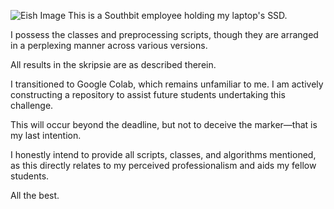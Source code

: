 ![Eish Image](eish.jpg)
This is a Southbit employee holding my laptop's SSD.

I possess the classes and preprocessing scripts, though they are arranged in a perplexing manner across various versions.

All results in the skripsie are as described therein.

I transitioned to Google Colab, which remains unfamiliar to me. I am actively constructing a repository to assist future students undertaking this challenge.

This will occur beyond the deadline, but not to deceive the marker—that is my last intention.

I honestly intend to provide all scripts, classes, and algorithms mentioned, as this directly relates to my perceived professionalism and aids my fellow students.

All the best.
